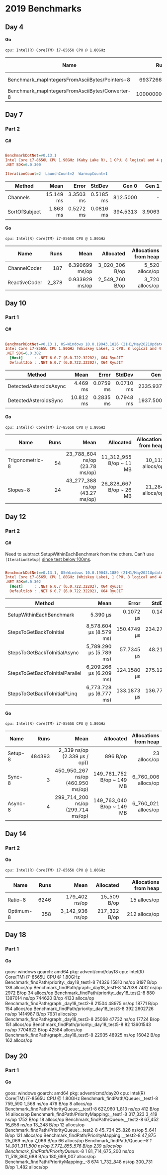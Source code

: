 # 2019 Benchmarks

## Day 4

#### Go

````
cpu: Intel(R) Core(TM) i7-8565U CPU @ 1.80GHz
````

| Name | Runs | Mean | Allocated | Allocations from heap |
|---------------------------------------	|-----------------:	|--------------------:	|---------------------:	|-------------------------------------------:	|
| Benchmark_mapIntegersFromAsciiBytes/Pointers-8 | 693726696 | 1.815 ns/op |  0 B/op | 0 allocs/op |
| Benchmark_mapIntegersFromAsciiBytes/Converter-8 | 1000000000 |  0.8019 ns/op | 0 B/op	| 0 allocs/op |

## Day 7
### Part 2

#### C#
``` ini

BenchmarkDotNet=v0.13.1
Intel Core i7-8650U CPU 1.90GHz (Kaby Lake R), 1 CPU, 8 logical and 4 physical cores
.NET SDK=6.0.300

IterationCount=2  LaunchCount=2  WarmupCount=1  

```
|        Method |      Mean |     Error |    StdDev |    Gen 0 |  Gen 1 | Allocated |
|-------------- |----------:|----------:|----------:|---------:|-------:|----------:|
|      Channels | 15.149 ms | 3.3503 ms | 0.5185 ms | 812.5000 |      - |      3 MB |
| SortOfSubject |  1.863 ms | 0.5272 ms | 0.0816 ms | 394.5313 | 3.9063 |      2 MB |

#### Go
````
cpu: Intel(R) Core(TM) i7-8565U CPU @ 1.80GHz
````

| Name | Runs | Mean | Allocated | Allocations from heap |
|---------------------------------------	|-----------------:	|--------------------:	|---------------------:	|-------------------------------------------:	|
| ChannelCoder | 187 | 6.390699 ms/op |  3_020_306 B/op | 5_520 allocs/op |
| ReactiveCoder | 2_378 |  0.933929 ms/op | 2_549_760 B/op	| 3_720 allocs/op |

## Day 10
### Part 1

#### C#
``` ini

BenchmarkDotNet=v0.13.1, OS=Windows 10.0.19043.1826 (21H1/May2021Update)
Intel Core i7-8565U CPU 1.80GHz (Whiskey Lake), 1 CPU, 8 logical and 4 physical cores
.NET SDK=6.0.302
  [Host]     : .NET 6.0.7 (6.0.722.32202), X64 RyuJIT
  DefaultJob : .NET 6.0.7 (6.0.722.32202), X64 RyuJIT


```
|                 Method |      Mean |     Error |    StdDev |     Gen 0 |   Gen 1 | Allocated |
|----------------------- |----------:|----------:|----------:|----------:|--------:|----------:|
| DetectedAsteroidsAsync |  4.469 ms | 0.0759 ms | 0.0710 ms | 2335.9375 | 15.6250 |      8 MB |
|  DetectedAsteroidsSync | 10.812 ms | 0.2835 ms | 0.7948 ms | 1937.5000 |       - |      8 MB |

#### Go
````
cpu: Intel(R) Core(TM) i7-8565U CPU @ 1.80GHz
````

| Name | Runs | Mean | Allocated | Allocations from heap |
|---------------------------------------	|-----------------:	|--------------------:	|---------------------:	|-------------------------------------------:	|
| Trigonometric-8 | 54 | 23_788_604 ns/op (23.78 ms/op) |  11_312_955 B/op ~ 11 MB | 10_112 allocs/op |
| Slopes-8 | 24 |  43_277_388 ns/op (43.27 ms/op) | 26_828_667 B/op ~ 26 MB	| 21_284 allocs/op |

## Day 12
### Part 2

#### C#

Need to subtract SetupWithinEachBenchmark from the others. Can't use `[IterationSetup]` [since test below 100ms](https://benchmarkdotnet.org/articles/samples/IntroSetupCleanupIteration.html).

``` ini

BenchmarkDotNet=v0.13.1, OS=Windows 10.0.19043.1889 (21H1/May2021Update)
Intel Core i7-8565U CPU 1.80GHz (Whiskey Lake), 1 CPU, 8 logical and 4 physical cores
.NET SDK=6.0.302
  [Host]     : .NET 6.0.7 (6.0.722.32202), X64 RyuJIT
  DefaultJob : .NET 6.0.7 (6.0.722.32202), X64 RyuJIT


```
|                          Method |         Mean |       Error |      StdDev |    Ratio | RatioSD |     Gen 0 | Allocated |
|-------------------------------- |-------------:|------------:|------------:|---------:|--------:|----------:|----------:|
|        SetupWithinEachBenchmark |     5.390 μs |   0.1072 μs |   0.1468 μs |     1.00 |    0.00 |    1.6327 |      7 KB |
|         StepsToGetBackToInitial | 8,578.604 μs (8.579 ms) | 150.4749 μs | 234.2713 μs | 1,587.32 |   62.53 | 1875.0000 |  7,704 KB |
|    StepsToGetBackToInitialAsync | 5,789.290 μs (5.789 ms) |  57.7345 μs |  48.2109 μs | 1,071.77 |   28.91 | 1898.4375 |  7,705 KB |
| StepsToGetBackToInitialParallel | 6,209.266 μs (6.209 ms) | 124.1580 μs | 275.1256 μs | 1,138.94 |   49.67 | 1898.4375 |  7,707 KB |
|    StepsToGetBackToInitialPLinq | 6,773.728 μs (6.777 ms) | 133.1873 μs | 136.7736 μs | 1,249.72 |   48.94 | 1898.4375 |  7,709 KB |

#### Go
````
cpu: Intel(R) Core(TM) i7-8565U CPU @ 1.80GHz
````

| Name | Runs | Mean | Allocated | Allocations from heap |
|---------------------------------------	|-----------------:	|--------------------:	|---------------------:	|-------------------------------------------:	|
| Setup-8 | 484393 | 2_339 ns/op (2.339 μs / op)) |  896 B/op | 23 allocs/op |
| Sync-8 | 3 |  450_950_267 ns/op (460.950 ms/op) | 149_761_752 B/op ~ 149 MB	| 6_760_006 allocs/op |
| Async-8 | 4 |  299_714_200 ns/op (299.714 ms/op) | 149_763_040 B/op ~ 149 MB	| 6_760_021 allocs/op |

## Day 14
### Part 2

#### Go
````
cpu: Intel(R) Core(TM) i7-8565U CPU @ 1.80GHz
````

| Name | Runs | Mean | Allocated | Allocations from heap |
|---------------------------------------	|-----------------:	|--------------------:	|---------------------:	|-------------------------------------------:	|
| Ratio-8 | 6246 | 179_402 ns/op |  15_509 B/op | 15 allocs/op |
| Optimum-8 | 358 |  3_142_936 ns/op | 217_322 B/op	| 212 allocs/op |

## Day 18
### Part 1
#### Go
goos: windows
goarch: amd64
pkg: advent/cmd/day18
cpu: Intel(R) Core(TM) i7-8565U CPU @ 1.80GHz
Benchmark_findPath/priority:_day18_test1-8                 74326             15810 ns/op            8197 B/op        138 allocs/op
Benchmark_findPath/graph:_day18_test1-8                   147038              7432 ns/op            2972 B/op         34 allocs/op
Benchmark_findPath/priority:_day18_test2-8                   880           1387014 ns/op          744620 B/op       4133 allocs/op
Benchmark_findPath/graph:_day18_test2-8                    21504             48975 ns/op           18771 B/op        154 allocs/op
Benchmark_findPath/priority:_day18_test3-8                   392           2602726 ns/op         1414987 B/op       7631 allocs/op
Benchmark_findPath/graph:_day18_test3-8                    25068             47732 ns/op           17724 B/op        151 allocs/op
Benchmark_findPath/priority:_day18_test5-8                    82          13601543 ns/op         7704622 B/op      42584 allocs/op
Benchmark_findPath/graph:_day18_test5-8                    22935             48925 ns/op           16042 B/op        162 allocs/op

## Day 20
### Part 1
#### Go

goos: windows
goarch: amd64
pkg: advent/cmd/day20
cpu: Intel(R) Core(TM) i7-8565U CPU @ 1.80GHz
Benchmark_findPath/Queue:__test1-8                        759_590                1_568 ns/op             479 B/op            8 allocs/op
Benchmark_findPath/PriorityQueue:__test1-8                627_960                1_813 ns/op             412 B/op           14 allocs/op
Benchmark_findPath/PriorityMapping:__test1-8              317_323                3_419 ns/op            1752 B/op           18 allocs/op
Benchmark_findPath/Queue:__test2-8                         67_452               16_658 ns/op          13_248 B/op           12 allocs/op
Benchmark_findPath/PriorityQueue:__test2-8                 45_734               25_826 ns/op           5_641 B/op          121 allocs/op
Benchmark_findPath/PriorityMapping:__test2-8               47_875               25_069 ns/op           7_066 B/op           66 allocs/op
Benchmark_findPath/Queue:_-8                                   1        14_001_311_500 ns/op   7_772_855_576 B/op          239 allocs/op
Benchmark_findPath/PriorityQueue:_-8                           1        81_714_675_200 ns/op  11_518_860_688 B/op  180_699_007 allocs/op
Benchmark_findPath/PriorityMapping:_-8                       674             1_732_848 ns/op         300_731 B/op        1_482 allocs/op
